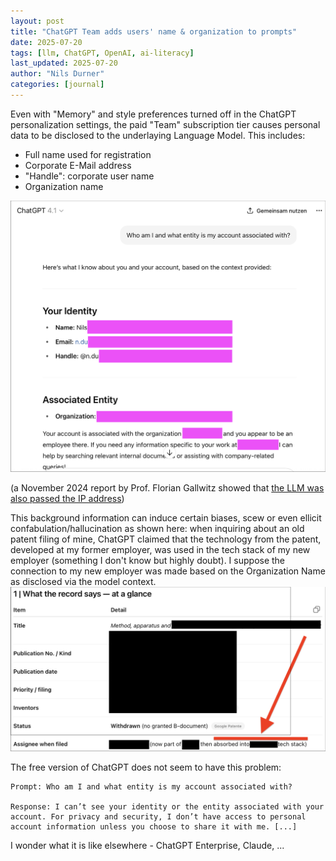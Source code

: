 ```yaml
---
layout: post
title: "ChatGPT Team adds users' name & organization to prompts"
date: 2025-07-20
tags: [llm, ChatGPT, OpenAI, ai-literacy]
last_updated: 2025-07-20
author: "Nils Durner"
categories: [journal]
---
```


Even with "Memory" and style preferences turned off in the ChatGPT personalization settings, the paid "Team" subscription tier causes personal data to be disclosed to the underlaying Language Model. This includes:
* Full name used for registration
* Corporate E-Mail address
* "Handle": corporate user name
* Organization name

![GPT 4.1 langauge model returns user's data in ChatGPT](assets/img/chatgpt-team-whoami.png)

(a November 2024 report by Prof. Florian Gallwitz showed that [the LLM was also passed the IP address](https://x.com/FlorianGallwitz/status/1853358400576356684))

This background information can induce certain biases, scew or even ellicit confabulation/hallucination as shown here: when inquiring about an old patent filing of mine, ChatGPT claimed that the technology from the patent, developed at my former employer, was used in the tech stack of my new employer (something I don't know but highly doubt). I suppose the connection to my new employer was made based on the Organization Name as disclosed via the model context.
![OpenAI o3 in ChatGPT mixes up information from a patent filing and the context it got disclosed](assets/img/chatgpt-team-confabulation.png)

The free version of ChatGPT does not seem to have this problem:
```
Prompt: Who am I and what entity is my account associated with?

Response: I can’t see your identity or the entity associated with your account. For privacy and security, I don’t have access to personal account information unless you choose to share it with me. [...]
```

I wonder what it is like elsewhere - ChatGPT Enterprise, Claude, ...